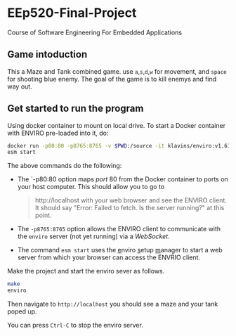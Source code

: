 # EEp520-Final-Project

Course of Software Engineering For Embedded Applications

Game intoduction
---
This a Maze and Tank combined game. use `a`,`s`,`d`,`w` for movement, and `space` for shooting blue enemy.
The goal of the game is to kill enemys and find way out.

Get started to run the program
---
Using docker container to mount on local drive.
To start a Docker container with ENVIRO pre-loaded into it, do:

```bash
docker run -p80:80 -p8765:8765 -v $PWD:/source -it klavins/enviro:v1.61 bash
esm start
```

The above commands do the following:

- The `-p80:80 option maps *port* 80 from the Docker container to ports on your host computer. This should allow you to go to 
    > http://localhost
    with your web browser and see the ENVIRO client. It should say "Error: Failed to fetch. Is the server running?" at this point. 

- The `-p8765:8765` option allows the ENVIRO client to communicate with the `enviro` server (not yet running) via a *WebSocket*.

- The command `esm start` uses the <u>e</u>nviro <u>s</u>etup <u>m</u>anager to start a web server from which your browser can access the ENVRIO client.


Make the project and start the enviro sever as follows.
```bash
make
enviro
```

Then navigate to `http://localhost` you should see a maze and your tank poped up. 

You can press `Ctrl-C` to stop the enviro server. 
